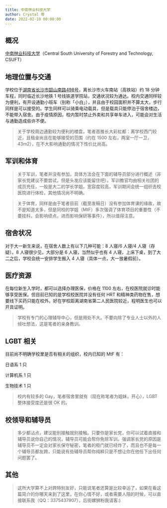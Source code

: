 ```yaml
---
title: 中南林业科技大学
author: Crystal 等
date: 2022-02-19 00:00:00
---
```


## 概况

[中南林业科技大学](https://www.csuft.edu.cn/)（Central South University of Forestry and Technology, CSUFT）

## 地理位置与交通

学校位于[湖南省长沙市韶山南路498号](https://amap.com/place/B02DB05TRY)，离长沙市火车南站（高铁站）约 18 分钟车程，同时临近长沙地铁 1 号线铁道学院站，交通状况较为通达。校内交通同样较为便利，有开设通勤小班车（别称「小白」），并且由于校园面积并不算太大，步行同样是可以接受的。学生同样可以骑乘电动载具，但是载具只能停泊于宿舍楼边，不能带入宿舍。由于疫情原因，校内暂时禁止外卖和共享单车进入，可能会对生活与通勤造成些许不便。

> 关于学校周边通勤较为便利的楼盘，笔者首推长大彩虹都：离学校西门较近，且租金尚且在能够接受的范围（约在 1500 左右，两室一厅一卫，43m2），在不大影响通勤的情况下性价比尚高。

## 军训和体育

>关于军训，笔者并没有参加，具体方法会在下面的辅导员部分进行概述（非家长党建议不要尝试，但是头发应该能留住吧）。军训教官均由相关社团的成员充任，一般是大二的学长学姐，宽容度较高，军训期间会统一组织去校医院进行体检，其他情况尚不明确。

>关于体育，同样是由于笔者目前（截至发稿日）没有参加体育课的缘故，故不是知道太多，但是同校的学姐（MtF）多次强调了体育项目的重要性（不要挂科，会影响绩点，进而影响保研等事件），所以值得注意。

## 宿舍状况

对于大一新生来说，在宿舍人数上有以下几种可能：8 人寝/6 人寝/4 人寝（存疑）。8 人寝很少见，大部分是 6 人寝，当然似乎也有 4 人寝，上床下桌，到了大二之后，学校会统一安排学生搬入 4 人寝（具体一点，大一放暑假前）。

## 医疗资源

在每位新生入学时，都可以选择办理医保，价格在 1100 左右，在校医院就诊时能够享受医保。但目前已知的是学校校医院并没有任何 HRT 和精神类药物在售，想要线下买药只能在校外。好在学校距离湖南省第二人民医院较近，程明医生也可以开具证明。

> 学校有专门的心理辅导中心，但是用处不大。不要向除了专业人士以外的人倾吐想法，这是笔者的亲身教训。

## LGBT 相关

目前尚不明确学校里是否有相关的组织，校内已知的 MtF 有：

日语系 1 只

计算机系 1 只

生物技术 1 只

> 校内有较多的 Gay，笔者宿舍里就有（现在称笔者为姐妹，开心），LGBT 整体接受度还是很 OK 的。

## 校领导和辅导员

> 多少都沾点，建议能别接触就别接触。只要你是家长党，你可以试着直接和辅导员说你自己的情况，辅导员可能会帮你免除军训。强调家长党的原因是辅导员不一定会对家长保守秘密，笔者的柜门就已经炸了，而且也不是每一个辅导员都友跨，只能说有些辅导员帮你纯粹只是不想让你在他任下出任何问题罢了。

## 其他

> 这所大学算不上对跨特别友好，只能说笔者还算是比较幸运了，如果在看这篇简介的你哪天来到了这里，在你心情不好，或者需要人陪的时候，可以直接联系我（QQ：3375437907），后街螺狮粉我请客:)
